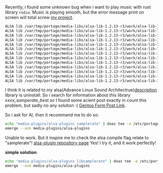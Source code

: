 
Recently, i found some unknown bug when i want to play music with rust library `rodio`.
Music is playing smooth, but the error message print on screen will total screw [my project](https://github.com/jindongjie/Portal_StillAlive_Rust).
```bash
ALSA lib /var/tmp/portage/media-libs/alsa-lib-1.2.13-r3/work/alsa-lib-1.2.13/src/pcm/pcm_rate.c:1581:(snd_pcm_rate_open) Cannot find rate converter
ALSA lib /var/tmp/portage/media-libs/alsa-lib-1.2.13-r3/work/alsa-lib-1.2.13/src/dlmisc.c:339:(snd_dlobj_cache_get0) Cannot open shared library libasound_module_rate_samplerate_best.so (/usr/lib64/alsa-lib/libasound_module_rate_samplerate_best.so: cannot open shared object file: No such file or directory)
ALSA lib /var/tmp/portage/media-libs/alsa-lib-1.2.13-r3/work/alsa-lib-1.2.13/src/pcm/pcm_rate.c:1581:(snd_pcm_rate_open) Cannot find rate converter
ALSA lib /var/tmp/portage/media-libs/alsa-lib-1.2.13-r3/work/alsa-lib-1.2.13/src/dlmisc.c:339:(snd_dlobj_cache_get0) Cannot open shared library libasound_module_rate_samplerate_best.so (/usr/lib64/alsa-lib/libasound_module_rate_samplerate_best.so: cannot open shared object file: No such file or directory)
ALSA lib /var/tmp/portage/media-libs/alsa-lib-1.2.13-r3/work/alsa-lib-1.2.13/src/pcm/pcm_rate.c:1581:(snd_pcm_rate_open) Cannot find rate converter
ALSA lib /var/tmp/portage/media-libs/alsa-lib-1.2.13-r3/work/alsa-lib-1.2.13/src/dlmisc.c:339:(snd_dlobj_cache_get0) Cannot open shared library libasound_module_rate_samplerate_best.so (/usr/lib64/alsa-lib/libasound_module_rate_samplerate_best.so: cannot open shared object file: No such file or directory)
ALSA lib /var/tmp/portage/media-libs/alsa-lib-1.2.13-r3/work/alsa-lib-1.2.13/src/pcm/pcm_rate.c:1581:(snd_pcm_rate_open) Cannot find rate converter
ALSA lib /var/tmp/portage/media-libs/alsa-lib-1.2.13-r3/work/alsa-lib-1.2.13/src/dlmisc.c:339:(snd_dlobj_cache_get0) Cannot open shared library libasound_module_rate_samplerate_best.so (/usr/lib64/alsa-lib/libasound_module_rate_samplerate_best.so: cannot open shared object file: No such file or directory)
ALSA lib /var/tmp/portage/media-libs/alsa-lib-1.2.13-r3/work/alsa-lib-1.2.13/src/pcm/pcm_rate.c:1581:(snd_pcm_rate_open) Cannot find rate converter
ALSA lib /var/tmp/portage/media-libs/alsa-lib-1.2.13-r3/work/alsa-lib-1.2.13/src/dlmisc.c:339:(snd_dlobj_cache_get0) Cannot open shared library libasound_module_rate_samplerate_best.so (/usr/lib64/alsa-lib/libasound_module_rate_samplerate_best.so: cannot open shared object file: No such file or directory)
ALSA lib /var/tmp/portage/media-libs/alsa-lib-1.2.13-r3/work/alsa-lib-1.2.13/src/pcm/pcm_rate.c:1581:(snd_pcm_rate_open) Cannot find rate converter
ALSA lib /var/tmp/portage/media-libs/alsa-lib-1.2.13-r3/work/alsa-lib-1.2.13/src/dlmisc.c:339:(snd_dlobj_cache_get0) Cannot open shared library libasound_module_rate_samplerate_best.so (/usr/lib64/alsa-lib/libasound_module_rate_samplerate_best.so: cannot open shared object file: No such file or directory)
ALSA lib /var/tmp/portage/media-libs/alsa-lib-1.2.13-r3/work/alsa-lib-1.2.13/src/pcm/pcm_rate.c:1581:(snd_pcm_rate_open) Cannot find rate converter
````

I think it is related to my alsa(Advance Linux Sound Architectrue)[description](https://www.alsa-project.org/wiki/Main_Page) library is uninstall.
So i search for information about this library _xxxx_samperate_best.so_
I found some acient post exactly in count this problem, but sadly no any solution :( [Gentoo Form Post Link](https://forums.gentoo.org/viewtopic-p-7158386.html).

So i ask for AI, then it recommand me to do so:

```bash
echo "media-plugins/alsa-plugins samplerate" | doas tee -a /etc/portage/package.use/alsa
emerge --ask media-plugins/alsa-plugins
```
Unable to work.
But it inspire me to check the alsa compile flag relate to "samplerate"!
[alsa-plugin repository page](https://packages.gentoo.org/packages/media-plugins/alsa-plugins)
Yes! I try it, and it work perfectly!

**simple solution**

```bash
echo "media-plugins/alsa-plugins libsamplerate" | doas tee -a /etc/portage/package.use/alsa
emerge --ask media-plugins/alsa-plugins
```


